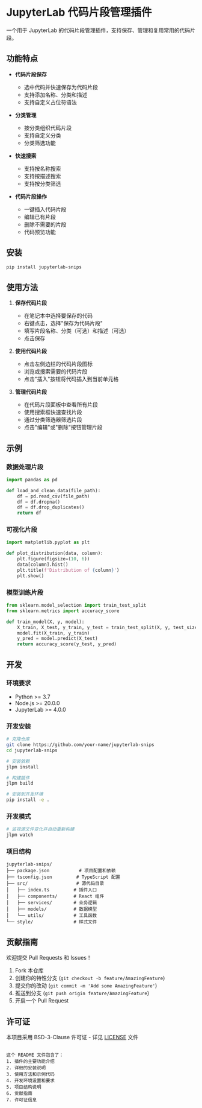 # JupyterLab 代码片段管理插件

一个用于 JupyterLab 的代码片段管理插件，支持保存、管理和复用常用的代码片段。

## 功能特点

- **代码片段保存**
  - 选中代码并快速保存为代码片段
  - 支持添加名称、分类和描述
  - 支持自定义占位符语法

- **分类管理**
  - 按分类组织代码片段
  - 支持自定义分类
  - 分类筛选功能

- **快速搜索**
  - 支持按名称搜索
  - 支持按描述搜索
  - 支持按分类筛选

- **代码片段操作**
  - 一键插入代码片段
  - 编辑已有片段
  - 删除不需要的片段
  - 代码预览功能

## 安装

```bash
pip install jupyterlab-snips
```

## 使用方法

1. **保存代码片段**
   - 在笔记本中选择要保存的代码
   - 右键点击，选择"保存为代码片段"
   - 填写片段名称、分类（可选）和描述（可选）
   - 点击保存

2. **使用代码片段**
   - 点击左侧边栏的代码片段图标
   - 浏览或搜索需要的代码片段
   - 点击"插入"按钮将代码插入到当前单元格

3. **管理代码片段**
   - 在代码片段面板中查看所有片段
   - 使用搜索框快速查找片段
   - 通过分类筛选器筛选片段
   - 点击"编辑"或"删除"按钮管理片段

## 示例

### 数据处理片段
```python
import pandas as pd

def load_and_clean_data(file_path):
    df = pd.read_csv(file_path)
    df = df.dropna()
    df = df.drop_duplicates()
    return df
```

### 可视化片段
```python
import matplotlib.pyplot as plt

def plot_distribution(data, column):
    plt.figure(figsize=(10, 6))
    data[column].hist()
    plt.title(f'Distribution of {column}')
    plt.show()
```

### 模型训练片段
```python
from sklearn.model_selection import train_test_split
from sklearn.metrics import accuracy_score

def train_model(X, y, model):
    X_train, X_test, y_train, y_test = train_test_split(X, y, test_size=0.2)
    model.fit(X_train, y_train)
    y_pred = model.predict(X_test)
    return accuracy_score(y_test, y_pred)
```

## 开发

### 环境要求

- Python >= 3.7
- Node.js >= 20.0.0
- JupyterLab >= 4.0.0

### 开发安装

```bash
# 克隆仓库
git clone https://github.com/your-name/jupyterlab-snips
cd jupyterlab-snips

# 安装依赖
jlpm install

# 构建插件
jlpm build

# 安装到开发环境
pip install -e .
```

### 开发模式

```bash
# 监视源文件变化并自动重新构建
jlpm watch
```

### 项目结构

```
jupyterlab-snips/
├── package.json           # 项目配置和依赖
├── tsconfig.json         # TypeScript 配置
├── src/                  # 源代码目录
│   ├── index.ts         # 插件入口
│   ├── components/      # React 组件
│   ├── services/        # 业务逻辑
│   ├── models/          # 数据模型
│   └── utils/           # 工具函数
└── style/               # 样式文件
```

## 贡献指南

欢迎提交 Pull Requests 和 Issues！

1. Fork 本仓库
2. 创建你的特性分支 (`git checkout -b feature/AmazingFeature`)
3. 提交你的改动 (`git commit -m 'Add some AmazingFeature'`)
4. 推送到分支 (`git push origin feature/AmazingFeature`)
5. 开启一个 Pull Request

## 许可证

本项目采用 BSD-3-Clause 许可证 - 详见 [LICENSE](LICENSE) 文件
```

这个 README 文件包含了：
1. 插件的主要功能介绍
2. 详细的安装说明
3. 使用方法和示例代码
4. 开发环境设置和要求
5. 项目结构说明
6. 贡献指南
7. 许可证信息